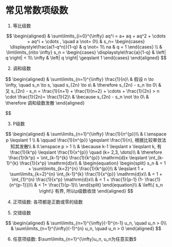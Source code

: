 # 常见常数项级数

1. 等比级数

$$
\begin{aligned}
	& \sum\limits_{i=0}^{\infty} aq^i = a+ aq + aq^2 + \cdots + aq^i + \cdots , \quad a \not= 0\\
	& s_n=
	\begin{cases}
		\displaystyle\frac{a(1-q^n)}{1-q} & q \not= 1\\
		na & q = 1
	\end{cases} \\
	& \lim\limits_{n\to \infty} s_n =
	\begin{cases}
		\displaystyle\frac{a}{1-q} & \left| q \right| < 1\\
		\infty & \left| q \right| \geqslant 1
	\end{cases}
\end{aligned}
$$

2. 调和级数

$$
\begin{aligned}
	& \sum\limits_{n=1}^{\infty} \frac{1}{n}\\
	& 假设 n \to \infty, \quad s_n \to s, \quad s_{2n} \to s\\
	& \therefore s_{2n} - s_n \to 0\\
	& 又 s_{2n} - s_n = \frac{1}{n+1} + \frac{1}{n+2} + \cdots + \frac{1}{2n} > n \cdot \frac{1}{2n}= \frac{1}{2}\\
	& \because s_{2n} - s_n \not \to 0\\
	& \therefore 调和级数发散
\end{aligned}


$$

3. P级数

$$
\begin{aligned}
	& \sum\limits_{n=1}^{\infty} \frac{1}{n^{p}}\\
	& I.\enspace p \leqslant 1 \\
	& \qquad  \frac{1}{n^{p}} \geqslant \frac{1}{n}, 根据比较审敛法知其发散\\
	& II.\enspace p > 1 \\
	& \because k-1 \leqslant x \leqslant k,
	有 \frac{1}{k^p} \leqslant \frac{1}{x^{p}}
	\quad (k= 2,3, \dots)\\
	& \therefore  \frac{1}{k^p}
	= \int_{k-1}^{k} \frac{1}{k^{p}} \mathrm{d}x
	\leqslant  \int_{k-1}^{k} \frac{1}{x^p} \mathrm{d}x\\
	&
	\begin{equation}
		\begin{split}
			s_n
			& = 1 + \sum\limits_{k=2}^{n} \frac{1}{k^{p}}\\
			& \leqslant  1 + \sum\limits_{k=2}^{n} \int_{k-1}^{k} \frac{1}{x^{p}} \mathrm{d}x\\
			& = 1 + \int_{1}^{n} \frac{1}{x^p} \mathrm{d}x\\
			& = 1 + \frac{1}{p-1} (1- \frac{1}{n^{p-1}})\\
			& < 1+ \frac{1}{p-1}\\
		\end{split}
	\end{equation}\\
	& \left\{ s_n \right\} 有界, 所以p级数收敛
\end{aligned}
$$

4. 正项级数: 各项都是正数或零的级数

5. 交错级数

$$
\begin{aligned}
	& \sum\limits_{n=1}^{\infty}(-1)^{n-1} u_n, \quad u_n > 0\\
	& \sum\limits_{n=1}^{\infty}(-1)^{n} u_n, \quad u_n > 0
\end{aligned}
$$

6. 任意项级数: $\sum\limits_{n=1}^{\infty}u_n, u_n为任意实数$
